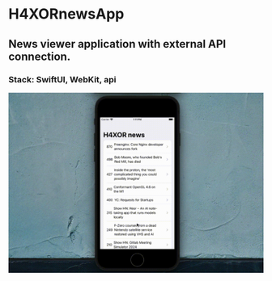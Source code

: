 
# H4XORnewsApp
## News viewer application with external API connection.
### Stack: SwiftUI, WebKit, api
![](gf.gif)

